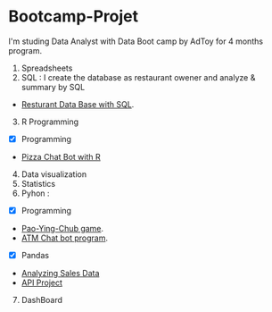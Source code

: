 # **Bootcamp-Projet** 
I'm studing Data Analyst with Data Boot camp by AdToy for 4 months program.
1. Spreadsheets
2. SQL :
   I create the database as restaurant owener and analyze & summary by SQL
- [Resturant Data Base with SQL](https://github.com/Chaikungza/bootcamp-project/blob/e760eaaad54d29f071990b119459852385a13714/Resturant%20Data%20with%20SQL.sql).
3. R Programming
- [x]  Programming
- [Pizza Chat Bot with R](https://github.com/Chaikungza/bootcamp-project/blob/e760eaaad54d29f071990b119459852385a13714/Pizza%20Chat%20Bot%20with%20R.r)
4. Data visualization
5. Statistics
6. Pyhon :
- [x]  Programming
- [Pao-Ying-Chub game](https://github.com/Chaikungza/bootcamp-project/blob/e760eaaad54d29f071990b119459852385a13714/Pao-Ying-Chub%20game%20with%20Pyhon.py).
- [ATM Chat bot program](https://github.com/Chaikungza/bootcamp-project/blob/e760eaaad54d29f071990b119459852385a13714/ATM%20Chat%20BOT.py).
- [x]  Pandas
- [Analyzing Sales Data](https://datalore.jetbrains.com/notebook/MSpbGVODWlK0LcatK2xSEm/iRcwdJ8MQJOTkLuL7MwPl0/)
- [API Project](https://colab.research.google.com/drive/1mhwy7SLaTQ3wtA4a-LouEtH92XLVbcuc?usp=sharing)

7. DashBoard
